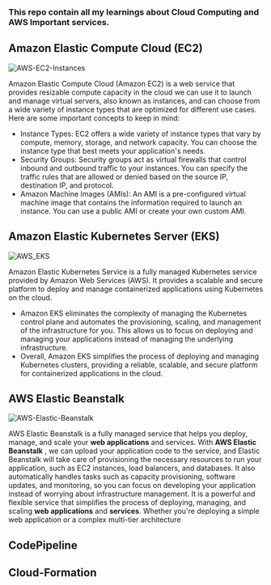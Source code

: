 ### This repo contain all my learnings about Cloud Computing and AWS Important services.

## Amazon Elastic Compute Cloud (EC2)
![AWS-EC2-Instances](https://user-images.githubusercontent.com/97302447/234026696-25f85841-887d-41bd-b617-2eb708e0b3bd.jpg)

Amazon Elastic Compute Cloud (Amazon EC2) is a web service that provides resizable compute capacity in the cloud we can use it to launch and manage virtual servers, also known as instances, and can choose from a wide variety of instance types that are optimized for different use cases. Here are some important concepts to keep in mind:
- Instance Types: EC2 offers a wide variety of instance types that vary by compute, memory, storage, and network capacity. You can choose the instance type that best meets your application's needs.
- Security Groups: Security groups act as virtual firewalls that control inbound and outbound traffic to your instances. You can specify the traffic rules that are allowed or denied based on the source IP, destination IP, and protocol.
- Amazon Machine Images (AMIs): An AMI is a pre-configured virtual machine image that contains the information required to launch an instance. You can use a public AMI or create your own custom AMI.

## Amazon Elastic Kubernetes Server (EKS)
![AWS_EKS](https://user-images.githubusercontent.com/97302447/234770119-759b44e6-aea0-4c22-846e-d2479aad374f.jpeg)

Amazon Elastic Kubernetes Service is a fully managed Kubernetes service provided by Amazon Web Services (AWS). It provides a scalable and secure platform to deploy and manage containerized applications using Kubernetes on the cloud.
- Amazon EKS eliminates the complexity of managing the Kubernetes control plane and automates the provisioning, scaling, and management of the infrastructure for you. This allows us to focus on deploying and managing your applications instead of managing the underlying infrastructure.
- Overall, Amazon EKS simplifies the process of deploying and managing Kubernetes clusters, providing a reliable, scalable, and secure platform for containerized applications in the cloud.

## AWS Elastic Beanstalk
![AWS-Elastic-Beanstalk](https://user-images.githubusercontent.com/97302447/236663960-fffe27ac-4b53-4265-8e7a-26dce1f1bd6d.jpeg)

AWS Elastic Beanstalk is a fully managed service that helps you deploy, manage, and scale your **web applications** and services. With **AWS Elastic Beanstalk** , we can upload your application code to the service, and Elastic Beanstalk will take care of provisioning the necessary resources to run your application, such as EC2 instances, load balancers, and databases. It also automatically handles tasks such as capacity provisioning, software updates, and monitoring, so you can focus on developing your application instead of worrying about infrastructure management.
It is a powerful and flexible service that simplifies the process of deploying, managing, and scaling **web applications** and **services**. Whether you're deploying a simple web application or a complex multi-tier architecture


## CodePipeline

## Cloud-Formation
